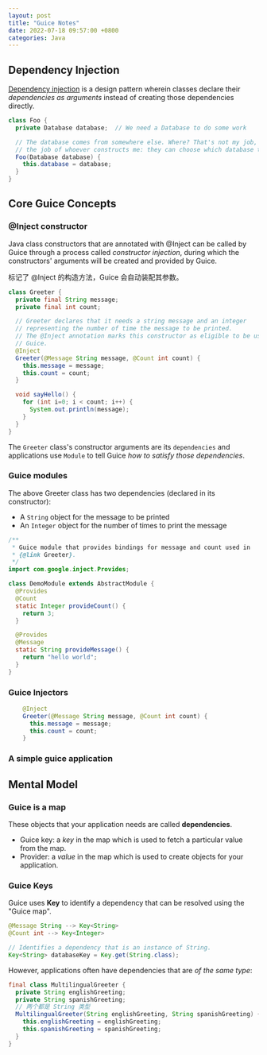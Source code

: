 ```yaml
---
layout: post
title: "Guice Notes"
date: 2022-07-18 09:57:00 +0800
categories: Java
---
```

## Dependency Injection

[Dependency injection](https://en.wikipedia.org/wiki/Dependency_injection) is a design pattern wherein classes declare their *dependencies as arguments* instead of creating those dependencies directly.

```java
class Foo {
  private Database database;  // We need a Database to do some work

  // The database comes from somewhere else. Where? That's not my job, that's
  // the job of whoever constructs me: they can choose which database to use.
  Foo(Database database) {
    this.database = database;
  }
}
```

## Core Guice Concepts

### @Inject constructor

Java class constructors that are annotated with @Inject can be called by Guice through a process called *constructor injection*, during which the constructors' arguments will be created and provided by Guice.

标记了 @Inject 的构造方法，Guice 会自动装配其参数。 

```java
class Greeter {
  private final String message;
  private final int count;

  // Greeter declares that it needs a string message and an integer
  // representing the number of time the message to be printed.
  // The @Inject annotation marks this constructor as eligible to be used by
  // Guice.
  @Inject
  Greeter(@Message String message, @Count int count) {
    this.message = message;
    this.count = count;
  }

  void sayHello() {
    for (int i=0; i < count; i++) {
      System.out.println(message);
    }
  }
}
```

The `Greeter` class's constructor arguments are its `dependencies` and applications use `Module` to tell Guice *how to satisfy those dependencies*.

### Guice modules

The above Greeter class has two dependencies (declared in its constructor):

- A `String` object for the message to be printed
- An `Integer` object for the number of times to print the message

```java
/**
 * Guice module that provides bindings for message and count used in
 * {@link Greeter}.
 */
import com.google.inject.Provides;

class DemoModule extends AbstractModule {
  @Provides
  @Count
  static Integer provideCount() {
    return 3;
  }

  @Provides
  @Message
  static String provideMessage() {
    return "hello world";
  }
}
```

### Guice Injectors

```java
    @Inject
    Greeter(@Message String message, @Count int count) {
      this.message = message;
      this.count = count;
    }
```

### A simple guice application

## Mental Model

### Guice is a map

These objects that your application needs are called **dependencies**.

- Guice key: a *key* in the map which is used to fetch a particular value from the map.
- Provider: a *value* in the map which is used to create objects for your application.

### Guice Keys

Guice uses **Key** to identify a dependency that can be resolved using the "Guice map".

```java
@Message String --> Key<String>
@Count int --> Key<Integer>
```

```java
// Identifies a dependency that is an instance of String.
Key<String> databaseKey = Key.get(String.class);
```

However, applications often have dependencies that are *of the same type*:

```java
final class MultilingualGreeter {
  private String englishGreeting;
  private String spanishGreeting;
  // 两个都是 String 类型 
  MultilingualGreeter(String englishGreeting, String spanishGreeting) {
    this.englishGreeting = englishGreeting;
    this.spanishGreeting = spanishGreeting;
  }
}
```